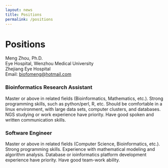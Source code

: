 ```yaml
---
layout: news
title: Positions
permalink: /positions
---
```


# Positions
Meng Zhou, Ph.D.<br/>
Eye Hospital, Wenzhou Medical University<br/>
Zhejiang Eye Hospital<br/>
Email: biofomeng@hotmail.com

### Bioinformatics Research Assistant
Master or above in related fields (Bioinformatics, Mathematics, etc.). Strong programming skills, such as python/perl, R, etc. Should be comfortable in a linux environment, with large data sets, computer clusters, and databases. NGS studying or work experience have priority. Have good spoken and written communication skills.   

### Software Engineer
Master or above in related fields (Computer Science, Bioinformatics, etc.). Strong programming skills. Experience with mathematical modeling and algorithm analysis. Database or ioinformatics platform development experience have priority. Have good team-work ability.
